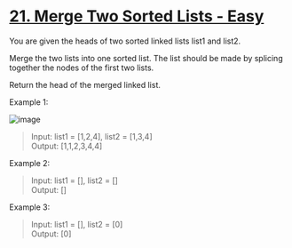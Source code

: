 # [21. Merge Two Sorted Lists - Easy](https://leetcode.com/problems/merge-two-sorted-lists/description/)

You are given the heads of two sorted linked lists list1 and list2.

Merge the two lists into one sorted list. The list should be made by splicing together the nodes of the first two lists.

Return the head of the merged linked list.

Example 1:

![image](https://assets.leetcode.com/uploads/2020/10/03/merge_ex1.jpg)

> Input: list1 = [1,2,4], list2 = [1,3,4]  
> Output: [1,1,2,3,4,4]  

Example 2:

> Input: list1 = [], list2 = []  
> Output: []  

Example 3:

> Input: list1 = [], list2 = [0]  
> Output: [0]